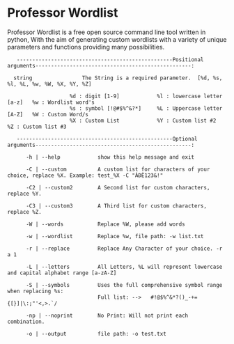 # Professor Wordlist
Professor Wordlist is a free open source command line tool written in python, With the aim of generating custom wordlists with a variety of unique parameters and functions providing many possibilities.

       --------------------------------------------------Positional arguments--------------------------------------------------:

      string                The String is a required parameter.  [%d, %s, %l, %L, %w, %W, %X, %Y, %Z]

                        %d : digit [1-9]            %l : lowercase letter [a-z]   %w : Wordlist word's
                        %s : symbol [!@#$%^&?*]     %L : Uppercase letter [A-Z]   %W : Custom Word/s
                        %X : Custom List            %Y : Custom list #2           %Z : Custom list #3

       --------------------------------------------------Optional arguments--------------------------------------------------:

          -h | --help            show this help message and exit
  
          -C | --custom          A custom list for characters of your choice, replace %X. Example: test_%X -C "ÀÐÈ123&!"

          -C2 | --custom2        A Second list for custom characters, replace %Y.

          -C3 | --custom3        A Third list for custom characters, replace %Z.

          -W | --words           Replace %W, please add words

          -w | --wordlist        Replace %w, file path: -w list.txt

          -r | --replace         Replace Any Character of your choice. -r a 1

          -L | --letters         All Letters, %L will represent lowercase and capital alphabet range [a-zA-Z]

          -S | --symbols         Uses the full comprehensive symbol range when replacing %s:
                                 Full list: -->   #!@$%^&*?()_-+={[}]|\:;"'<,>.`/  

          -np | --noprint        No Print: Will not print each combination.

          -o | --output          file path: -o test.txt

